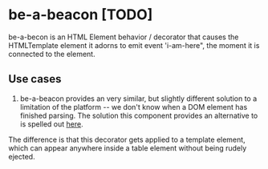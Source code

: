 # be-a-beacon [TODO]

be-a-becon is an HTML Element behavior / decorator that causes the HTMLTemplate element it adorns to emit event 'i-am-here", the moment it is connected to the element.

## Use cases

1.  be-a-beacon provides an very similar, but slightly different solution to a limitation of the platform -- we don't know when a DOM element has finished parsing.  The solution this component provides an alternative to is spelled out [here](https://github.com/WICG/webcomponents/issues/809).

The difference is that this decorator gets applied to a template element, which can appear anywhere inside a table element without being rudely ejected.